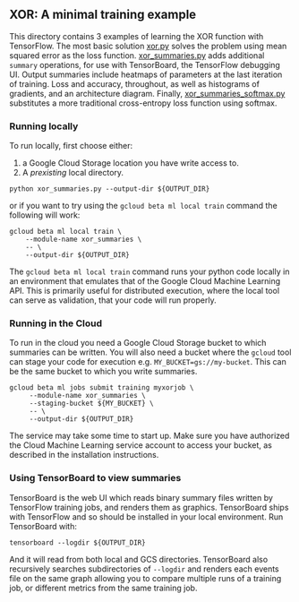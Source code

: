 ## XOR: A minimal training example

This directory contains 3 examples of learning the XOR function with TensorFlow. The most basic solution [xor.py](xor.py) solves the problem using mean squared error as the loss function. [xor_summaries.py](xor_summaries.py) adds additional `summary` operations, for use with TensorBoard, the TensorFlow debugging UI. Output summaries include heatmaps of parameters at the last iteration of training. Loss and accuracy, throughout, as well as histograms of gradients, and an architecture diagram. Finally, [xor_summaries_softmax.py](xor_summaries_softmax.py) substitutes a more traditional cross-entropy loss function using softmax.

### Running locally

To run locally, first choose either:

1. a Google Cloud Storage location you have write access to.
2. A *prexisting* local directory.


```
python xor_summaries.py --output-dir ${OUTPUT_DIR}
```

or if you want to try using the `gcloud beta ml local train` command the following will work:

```
gcloud beta ml local train \
    --module-name xor_summaries \
    -- \
    --output-dir ${OUTPUT_DIR}
```

The `gcloud beta ml local train` command runs your python code locally in an environment that emulates that of the Google Cloud Machine Learning API. This is primarily useful for distributed execution, where the local tool can serve as validation, that your code will run properly.

### Running in the Cloud

To run in the cloud you need a Google Cloud Storage bucket to which summaries can be written. You will also need a bucket where the `gcloud` tool can stage your code for execution e.g. `MY_BUCKET=gs://my-bucket`. This can be the same bucket to which you write summaries.

```
gcloud beta ml jobs submit training myxorjob \
     --module-name xor_summaries \
     --staging-bucket ${MY_BUCKET} \
     -- \
     --output-dir ${OUTPUT_DIR}
```

The service may take some time to start up. Make sure you have authorized the Cloud Machine Learning service account to access your bucket, as described in the installation instructions.

### Using TensorBoard to view summaries

TensorBoard is the web UI which reads binary summary files written by TensorFlow training jobs, and renders them as graphics. TensorBoard ships with TensorFlow and so should be installed in your local environment. Run TensorBoard with:

```
tensorboard --logdir ${OUTPUT_DIR}
```

And it will read from both local and GCS directories. TensorBoard also recursively searches subdirectories of `--logdir` and renders each events file on the same graph allowing you to compare multiple runs of a training job, or different metrics from the same training job.
